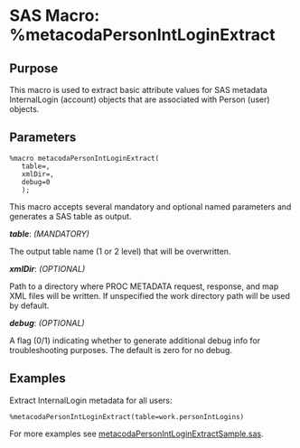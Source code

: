 # SAS Macro: %metacodaPersonIntLoginExtract

## Purpose

This macro is used to extract basic attribute values for SAS metadata InternalLogin (account)
objects that are associated with Person (user) objects.

## Parameters

    %macro metacodaPersonIntLoginExtract(
       table=,
       xmlDir=,
       debug=0
       );

This macro accepts several mandatory and optional named parameters and generates a SAS table
as output.

***table***: _(MANDATORY)_

The output table name (1 or 2 level) that will be overwritten.

***xmlDir***: _(OPTIONAL)_
 
Path to a directory where PROC METADATA request, response, and map XML files will be written.
If unspecified the work directory path will be used by default.

***debug***: _(OPTIONAL)_

A flag (0/1) indicating whether to generate additional debug info for troubleshooting purposes.
The default is zero for no debug.

## Examples

Extract InternalLogin metadata for all users:
 
    %metacodaPersonIntLoginExtract(table=work.personIntLogins)

For more examples see [metacodaPersonIntLoginExtractSample.sas](https://github.com/Metacoda/idsync-utils/blob/master/samples/metacodaPersonIntLoginExtractSample.sas).
